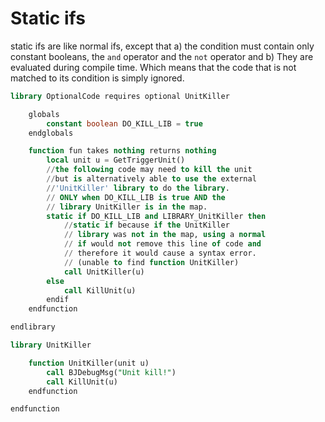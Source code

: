 # Static ifs

static ifs are like normal ifs, except that a) the condition must contain only constant booleans, the `and`
operator and the `not` operator and b) They are evaluated during compile time. Which means that the code that is
not matched to its condition is simply ignored.

```sql
library OptionalCode requires optional UnitKiller

    globals
        constant boolean DO_KILL_LIB = true
    endglobals

    function fun takes nothing returns nothing
        local unit u = GetTriggerUnit()
        //the following code may need to kill the unit
        //but is alternatively able to use the external
        //'UnitKiller' library to do the library.
        // ONLY when DO_KILL_LIB is true AND the
        // library UnitKiller is in the map.
        static if DO_KILL_LIB and LIBRARY_UnitKiller then
            //static if because if the UnitKiller
            // library was not in the map, using a normal
            // if would not remove this line of code and
            // therefore it would cause a syntax error.
            // (unable to find function UnitKiller)
            call UnitKiller(u)
        else
            call KillUnit(u)
        endif
    endfunction

endlibrary

library UnitKiller

    function UnitKiller(unit u)
        call BJDebugMsg("Unit kill!")
        call KillUnit(u)
    endfunction

endfunction
```